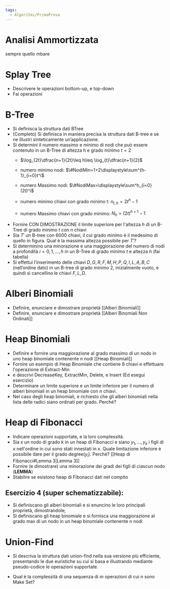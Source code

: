 ```yaml
---
tags:
  - Algoritmi/PrimaProva
---
```

# Analisi Ammortizzata

sempre quello mbare

# Splay Tree

- Descrivere le operazioni bottom-up, e top-down
- Fai operazioni

# B-Tree

- Si definisca la struttura dati BTree
- (Completo) Si definisca in maniera precisa la struttura dati B-tree e se ne illustri sinteticamente un’applicazione.
- Si determini il numero massimo e minimo di nodi che può essere contenuto in un B-Tree di altezza h e grado minimo $t=2$
	- $\log_{2t}\dfrac{n+1}{2t}\leq h\leq \log_{t}\dfrac{n+1}{2}$
	- numero minimo nodi: $\#NodiMin=1+2\displaystyle\sum^{h-1}_{i=0}t^i$
	- numero Massimo nodi: $\#NodiMax=\displaystyle\sum^h_{i=0}(2t)^i$
	  
	- numero minimo chiavi con grado minimo t: $n_{t,h}=2t^h-1$
	- numero Massimo chiavi con grado minimo: $N_{h} = (2t)^{h+1}-1$
- Fornire CON DIMOSTRAZIONE il limite superiore per l'altezza $h$ di un B-Tree di grado minimo $t$ con $n$ chiavi
- Sia $T'$ un B-tree con $6000$ chiavi, il cui grado minimo è il medesimo di quello in figura. Qual è la massima altezza possibile per $T'$?
- Si determinino una minorazione e una maggiorazione del numero di nodi a profondità $i=0,1,\dots,h$ in un B-Tree di grado minimo $t$ e altezza $h$ (fai tabella)
- Si effettui l’inserimento delle chiavi $D, G, R, F, M, H, P, Q, I, L, A, B, C$ (nell’ordine dato) in un B-tree di grado minimo 2, inizialmente vuoto, e quindi si cancellino le chiavi $F, L, D$.



# Alberi Binomiali

- Definire, enunciare e dimostrare proprietà [[Alberi Binomiali]]
- Definire, enunciare e dimostrare proprietà [[Alberi Binomiali Non Ordinati]]

# Heap Binomiali

- Definire e fornire una maggiorazione al grado massimo di un nodo in uno heap binomiale contenente $n$ nodi [[Heap Binomiali]]
- Fornire un esempio di Heap Binomiale che contiene 8 chiavi e effettuare l'operazione di Extract-Min
- e descrivi DecreaseKey, ExtractMin, Delete, e Insert (Ed esegui esercizio)
- Determinare un limite superiore e un limite inferiore per il numero di alberi binomiali in un heap binomiale con $n$ chiavi.
- Nel caso degli heap binomiali, è richiesto che gli alberi binomiali nella lista delle radici siano ordinati per grado. Perché?

# Heap di Fibonacci

- Indicare operazioni supportate, e la loro complessità.
- Sia $x$ un nodo di grado $k$ in un heap di Fibonacci e siano $y_{1},\dots,y_{k}$ i figli di $x$ nell'ordine in cui sono stati innestati in $x$. Quale limitazione inferiore è possibile dare per il grado degree$(y_{i})$. Perché? [[Heap di Fibonacci#Lemma 3|Lemma 3]]
- Fornire (e dimostrare) una minorazione dei gradi dei figli di ciascun nodo (**LEMMA**)
- Stabilire se esistono heap di Fibonacci dati nel compito


## Esercizio 4 (super schematizzabile):
- Si definiscano gli alberi binomiali e si enuncino le loro principali proprietà, dimostrandole;
- Si definiscano gli heap binomiale e si fornisca una maggiorazione al grado max di un nodo in un heap binomiale contenente n nodi

# Union-Find

- Si descriva la struttura dati union-find nella sua versione più efficiente, presentando le due euristiche su cui si basa e illustrando mediante pseudo-codice le operazioni supportate.  

- Qual è la complessità di una sequenza di $m$ operazioni di cui $n$ sono Make Set?

